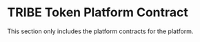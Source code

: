 # TRIBE Token Platform Contract

This section only includes the platform contracts for the platform.